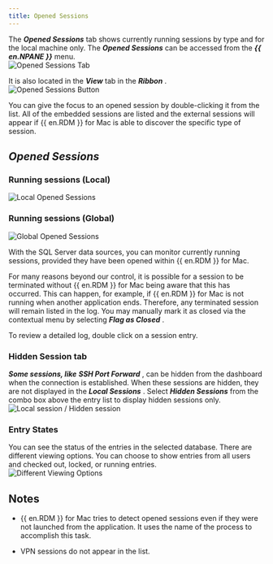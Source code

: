 ```yaml
---
title: Opened Sessions
---
```

The ***Opened Sessions*** tab shows currently running sessions by type and for the local machine only. The ***Opened Sessions*** can be accessed from the ***{{ en.NPANE }}*** menu.  
![Opened Sessions Tab](/img/en/rdm/mac/RDMMac0010.png) 

It is also located in the ***View*** tab in the ***Ribbon*** .  
![Opened Sessions Button](/img/en/rdm/mac/RDMMac0011.png) 

You can give the focus to an opened session by double-clicking it from the list. All of the embedded sessions are listed and the external sessions will appear if {{ en.RDM }} for Mac is able to discover the specific type of session.  

## ***Opened Sessions*** 

### Running sessions (Local) 
![Local Opened Sessions](/img/en/rdm/mac/RDMMac0012.png) 

### Running sessions (Global) 
![Global Opened Sessions](/img/en/rdm/mac/RDMMac0013.png) 

With the SQL Server data sources, you can monitor currently running sessions, provided they have been opened within {{ en.RDM }} for Mac.  

For many reasons beyond our control, it is possible for a session to be terminated without {{ en.RDM }} for Mac being aware that this has occurred. This can happen, for example, if {{ en.RDM }} for Mac is not running when another application ends. Therefore, any terminated session will remain listed in the log. You may manually mark it as closed via the contextual menu by selecting ***Flag as Closed*** .  

To review a detailed log, double click on a session entry. 

### Hidden Session tab 

***Some sessions, like*** ***SSH Port Forward*** , can be hidden from the dashboard when the connection is established. When these sessions are hidden, they are not displayed in the ***Local Sessions*** . Select ***Hidden Sessions*** from the combo box above the entry list to display hidden sessions only.  
![Local session / Hidden session](/img/en/rdm/mac/RDMMac0015.png) 

### Entry States 

You can see the status of the entries in the selected database. There are different viewing options. You can choose to show entries from all users and checked out, locked, or running entries.  
![Different Viewing Options](/img/en/rdm/mac/RDMMac0014.png) 

## Notes 

* {{ en.RDM }} for Mac tries to detect opened sessions even if they were not launched from the application. It uses the name of the process to accomplish this task.  

* VPN sessions do not appear in the list. 

